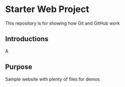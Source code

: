 # Starter Web Project

This repository is for showing how Git and GitHub work

## Introductions
 A

## Purpose

Sample website with plenty of files for demos